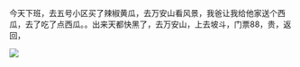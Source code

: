 今天下班，去五号小区买了辣椒黄瓜，去万安山看风景，我爸让我给他家送个西瓜，去了吃了点西瓜。。出来天都快黑了，去万安山，上去坡斗，门票88，贵，返回，

![](http://upload-images.jianshu.io/upload_images/6904315-1c141610c7e1dba1.jpg?imageMogr2/auto-orient/strip%7CimageView2/2/w/1080/q/50)
